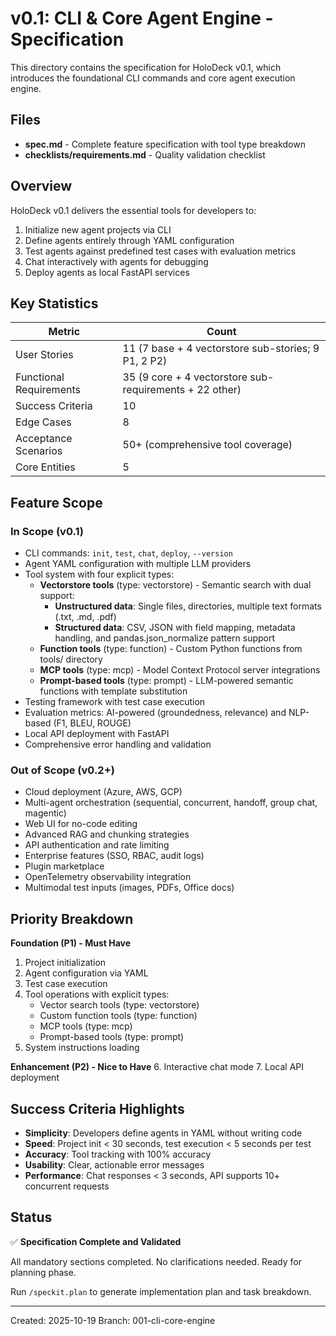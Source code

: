# v0.1: CLI & Core Agent Engine - Specification

This directory contains the specification for HoloDeck v0.1, which introduces the foundational CLI commands and core agent execution engine.

## Files

- **spec.md** - Complete feature specification with tool type breakdown
- **checklists/requirements.md** - Quality validation checklist

## Overview

HoloDeck v0.1 delivers the essential tools for developers to:

1. Initialize new agent projects via CLI
2. Define agents entirely through YAML configuration
3. Test agents against predefined test cases with evaluation metrics
4. Chat interactively with agents for debugging
5. Deploy agents as local FastAPI services

## Key Statistics

| Metric                  | Count                                                   |
| ----------------------- | ------------------------------------------------------- |
| User Stories            | 11 (7 base + 4 vectorstore sub-stories; 9 P1, 2 P2)     |
| Functional Requirements | 35 (9 core + 4 vectorstore sub-requirements + 22 other) |
| Success Criteria        | 10                                                      |
| Edge Cases              | 8                                                       |
| Acceptance Scenarios    | 50+ (comprehensive tool coverage)                       |
| Core Entities           | 5                                                       |

## Feature Scope

### In Scope (v0.1)

- CLI commands: `init`, `test`, `chat`, `deploy`, `--version`
- Agent YAML configuration with multiple LLM providers
- Tool system with four explicit types:
  - **Vectorstore tools** (type: vectorstore) - Semantic search with dual support:
    - **Unstructured data**: Single files, directories, multiple text formats (.txt, .md, .pdf)
    - **Structured data**: CSV, JSON with field mapping, metadata handling, and pandas.json_normalize pattern support
  - **Function tools** (type: function) - Custom Python functions from tools/ directory
  - **MCP tools** (type: mcp) - Model Context Protocol server integrations
  - **Prompt-based tools** (type: prompt) - LLM-powered semantic functions with template substitution
- Testing framework with test case execution
- Evaluation metrics: AI-powered (groundedness, relevance) and NLP-based (F1, BLEU, ROUGE)
- Local API deployment with FastAPI
- Comprehensive error handling and validation

### Out of Scope (v0.2+)

- Cloud deployment (Azure, AWS, GCP)
- Multi-agent orchestration (sequential, concurrent, handoff, group chat, magentic)
- Web UI for no-code editing
- Advanced RAG and chunking strategies
- API authentication and rate limiting
- Enterprise features (SSO, RBAC, audit logs)
- Plugin marketplace
- OpenTelemetry observability integration
- Multimodal test inputs (images, PDFs, Office docs)

## Priority Breakdown

**Foundation (P1) - Must Have**

1. Project initialization
2. Agent configuration via YAML
3. Test case execution
4. Tool operations with explicit types:
   - Vector search tools (type: vectorstore)
   - Custom function tools (type: function)
   - MCP tools (type: mcp)
   - Prompt-based tools (type: prompt)
5. System instructions loading

**Enhancement (P2) - Nice to Have** 6. Interactive chat mode 7. Local API deployment

## Success Criteria Highlights

- **Simplicity**: Developers define agents in YAML without writing code
- **Speed**: Project init < 30 seconds, test execution < 5 seconds per test
- **Accuracy**: Tool tracking with 100% accuracy
- **Usability**: Clear, actionable error messages
- **Performance**: Chat responses < 3 seconds, API supports 10+ concurrent requests

## Status

✅ **Specification Complete and Validated**

All mandatory sections completed. No clarifications needed. Ready for planning phase.

Run `/speckit.plan` to generate implementation plan and task breakdown.

---

Created: 2025-10-19
Branch: 001-cli-core-engine
